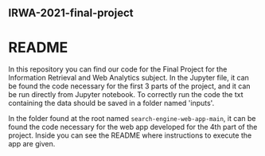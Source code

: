 ## IRWA-2021-final-project

# README

In this repository you can find our code for the Final Project for the Information Retrieval and Web Analytics subject. In the Jupyter file, it can be found the code necessary for the first 3 parts of the project, and it can be run directly from Jupyter notebook. To correctly run the code the txt containing the data should be saved in a folder named 'inputs'. 

In the folder found at the root named `search-engine-web-app-main`, it can be found the code necessary for the web app developed for the 4th part of the project. Inside you can see the README where instructions to execute the app are given.
